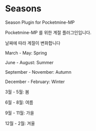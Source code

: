 # Seasons
Season Plugin for Pocketmine-MP

Pocketmine-MP 를 위한 계절 플러그인입니다.

날짜에 따라 계절이 변화합니다


March - May: Spring

June - August: Summer

September - November: Autumn

December - February: Winter


3월 - 5월: 봄

6월 - 8월: 여름

9월 - 11월: 가을

12월 - 2월: 겨울
